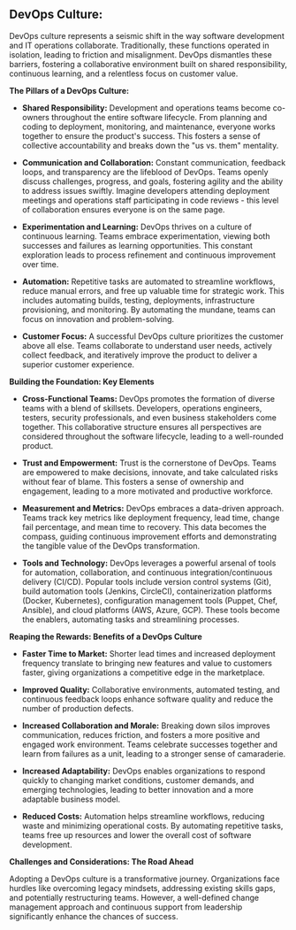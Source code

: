 ## DevOps Culture:

DevOps culture represents a seismic shift in the way software development and IT operations collaborate. Traditionally, these functions operated in isolation, leading to friction and misalignment. DevOps dismantles these barriers, fostering a collaborative environment built on shared responsibility, continuous learning, and a relentless focus on customer value.

**The Pillars of a DevOps Culture:**

* **Shared Responsibility:** Development and operations teams become co-owners throughout the entire software lifecycle. From planning and coding to deployment, monitoring, and maintenance, everyone works together to ensure the product's success. This fosters a sense of collective accountability and breaks down the "us vs. them" mentality.

* **Communication and Collaboration:** Constant communication, feedback loops, and transparency are the lifeblood of DevOps. Teams openly discuss challenges, progress, and goals, fostering agility and the ability to address issues swiftly. Imagine developers attending deployment meetings and operations staff participating in code reviews - this level of collaboration ensures everyone is on the same page.

* **Experimentation and Learning:** DevOps thrives on a culture of continuous learning. Teams embrace experimentation, viewing both successes and failures as learning opportunities. This constant exploration leads to process refinement and continuous improvement over time. 

* **Automation:** Repetitive tasks are automated to streamline workflows, reduce manual errors, and free up valuable time for strategic work. This includes automating builds, testing, deployments, infrastructure provisioning, and monitoring. By automating the mundane, teams can focus on innovation and problem-solving.

* **Customer Focus:** A successful DevOps culture prioritizes the customer above all else. Teams collaborate to understand user needs, actively collect feedback, and iteratively improve the product to deliver a superior customer experience.  

**Building the Foundation: Key Elements**

* **Cross-Functional Teams:** DevOps promotes the formation of diverse teams with a blend of skillsets. Developers, operations engineers, testers, security professionals, and even business stakeholders come together. This collaborative structure ensures all perspectives are considered throughout the software lifecycle, leading to a well-rounded product.

* **Trust and Empowerment:** Trust is the cornerstone of DevOps. Teams are empowered to make decisions, innovate, and take calculated risks without fear of blame. This fosters a sense of ownership and engagement, leading to a more motivated and productive workforce.

* **Measurement and Metrics:**  DevOps embraces a data-driven approach. Teams track key metrics like deployment frequency, lead time, change fail percentage, and mean time to recovery. This data becomes the compass, guiding continuous improvement efforts and demonstrating the tangible value of the DevOps transformation. 

* **Tools and Technology:** DevOps leverages a powerful arsenal of tools for automation, collaboration, and continuous integration/continuous delivery (CI/CD). Popular tools include version control systems (Git), build automation tools (Jenkins, CircleCI), containerization platforms (Docker, Kubernetes), configuration management tools (Puppet, Chef, Ansible), and cloud platforms (AWS, Azure, GCP). These tools become the enablers, automating tasks and streamlining processes.

**Reaping the Rewards: Benefits of a DevOps Culture**

* **Faster Time to Market:** Shorter lead times and increased deployment frequency translate to bringing new features and value to customers faster, giving organizations a competitive edge in the marketplace.

* **Improved Quality:** Collaborative environments, automated testing, and continuous feedback loops enhance software quality and reduce the number of production defects.  

* **Increased Collaboration and Morale:** Breaking down silos improves communication, reduces friction, and fosters a more positive and engaged work environment. Teams celebrate successes together and learn from failures as a unit, leading to a stronger sense of camaraderie.

* **Increased Adaptability:** DevOps enables organizations to respond quickly to changing market conditions, customer demands, and emerging technologies, leading to better innovation and a more adaptable business model.

* **Reduced Costs:** Automation helps streamline workflows, reducing waste and minimizing operational costs. By automating repetitive tasks, teams free up resources and lower the overall cost of software development.

**Challenges and Considerations: The Road Ahead**

Adopting a DevOps culture is a transformative journey. Organizations face hurdles like overcoming legacy mindsets, addressing existing skills gaps, and potentially restructuring teams. However, a well-defined change management approach and continuous support from leadership significantly enhance the chances of success. 
